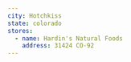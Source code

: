 ```yaml
---
city: Hotchkiss
state: colorado
stores:
  - name: Hardin's Natural Foods
    address: 31424 CO-92
---
```

